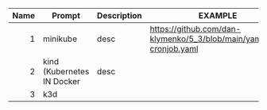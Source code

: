 | Name | Prompt                     | Description | EXAMPLE                                                             |
|-----:|----------------------------|-------------|---------------------------------------------------------------------|
|     1| minikube                   | desc        | https://github.com/dan-klymenko/5_3/blob/main/yaml/app-cronjob.yaml |
|     2| kind (Kubernetes IN Docker | desc        |                                                                     |
|     3| k3d                        |             |                                                                     |
